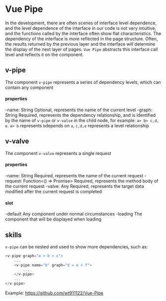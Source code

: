 # Vue Pipe

In the development, there are often scenes of interface level dependence, and the level dependence of the interface in our code is not very intuitive, and the functions called by the interface often show flat characteristics. The dependency of the interface is more reflected in the page structure. Often, the results returned by the previous layer and the interface will determine the display of the next layer of pages. ```Vue Pipe``` abstracts this interface call level and reflects it on the component.

## v-pipe 

The component ```v-pipe``` represents a series of dependency levels, which can contain any component
#### properties
-name: String
Optional, represents the name of the current level
-graph: String
Required, represents the dependency relationship, and is identified by the name of ```v-pipe``` or ```v-valve``` in the child node, for example: ```a> b> c,d, e```. ```a> b``` represents ```b```depends on ```a```, ```c,d,e``` represents a level relationship

## v-valve

The component ```v-valve``` represents a single request
#### properties
-name: String
Required, represents the name of the current request
-request: Function<() => Promise>
Required, represents the method body of the current request
-valve: Any
Required, represents the target data modified after the current request is completed

#### slot
-default
Any component under normal circumstances
-loading
The component that will be displayed when loading

## skills 
```v-pipe``` can be nested and used to show more dependencies, such as:
```javascript
<v-pipe graph="a > b > c">
    ...
    <v-pipe name="b" graph="d > e > f">
        ...
    </v-pipe>
    ...
</v-pipe>

```


Example: https://github.com/wt911122/Vue-Pipe
